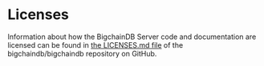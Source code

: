 # Licenses

Information about how the BigchainDB Server code and documentation are licensed can be found in [the LICENSES.md file](https://github.com/bigchaindb/bigchaindb/blob/master/LICENSES.md) of the bigchaindb/bigchaindb repository on GitHub.
